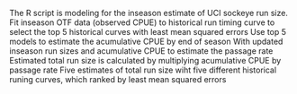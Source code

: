 The R script is modeling for the inseason estimate of UCI sockeye run size. 
Fit inseason OTF data (observed CPUE) to historical run timing curve to select the top 5 historical curves with least mean squared errors 
Use top 5 models to estimate the acumulative CPUE by end of season
With updated inseason run sizes and acumulative CPUE to estimate the passage rate
Estimated total run size is calculated by multiplying acumulative CPUE by passage rate
Five estimates of total run size wiht five different historical runing curves, which ranked by least mean squared errors
